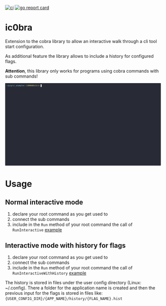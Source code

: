 [![ci](https://github.com/OkieOth/ic0bra/actions/workflows/test.yml/badge.svg?branch=main&event=push)](https://github.com/OkieOth/ic0bra/actions/workflows/test.yml)
[![go report card](https://goreportcard.com/badge/github.com/OkieOth/ic0bra)](https://goreportcard.com/report/github.com/OkieOth/ic0bra)


# ic0bra
Extension to the cobra library to allow an interactive walk through a cli tool start configuration.

As additional feature the library allows to include a history for configured flags.

**Attention**, this library only works for programs using cobra commands with sub commands!

![Demo](./_examples/ic0bra.cast.gif)

# Usage

## Normal interactive mode

1. declare your root command as you get used to
2. connect the sub commands
3. include in the `Run` method of your root command the call of `RunInteractive` [example](./_examples/simple/main.go#L16)

## Interactive mode with history for flags

1. declare your root command as you get used to
2. connect the sub commands
3. include in the `Run` method of your root command the call of `RunInteractiveWithHistory` [example](./_examples/history/main.go#L16)

The history is stored in files under the user config directory (Linux: ~/.config). There a
folder for the application name is created and then the previous input for the flags
is stored in files like: `{USER_CONFIG_DIR}/{APP_NAME}/history/{FLAG_NAME}.hist`

